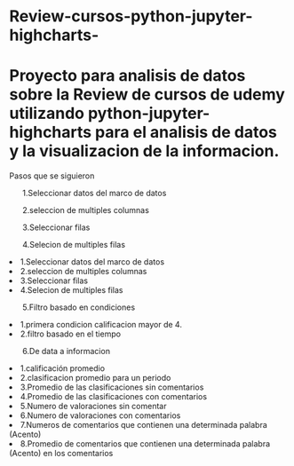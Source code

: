 # Review-cursos-python-jupyter-highcharts-

<h1>Proyecto para analisis de datos sobre la Review de cursos de udemy utilizando python-jupyter-highcharts para el analisis de datos y la visualizacion de la informacion.</h1>

<p1>Pasos que se siguieron</p1>

<ul>1.Seleccionar datos del marco de datos</ul>
<ul>2.seleccion de multiples columnas </ul>
<ul>3.Seleccionar filas</ul>


<ul>4.Selecion de multiples filas</ul>
<li>1.Seleccionar datos del marco de datos</li>
<li>2.seleccion de multiples columnas </li>
<li>3.Seleccionar filas</li>
<li>4.Selecion de multiples filas</li>

  
<ul>5.Filtro basado en condiciones</ul>
  <li>1.primera condicion calificacion mayor de 4.</li>
  <li>2.filtro basado en el tiempo </li>

<ul>6.De data a informacion</ul>
<li> 1.calificación promedio</li>
<li> 2.clasificacion promedio para un periodo</li>
<li> 3.Promedio de las clasificaciones sin comentarios</li>
<li>4.Promedio de las clasificaciones con comentarios</li>
<li>5.Numero de valoraciones sin comentar</li>
<li>6.Numero de valoraciones con comentarios </li>
<li>7.Numeros de comentarios que contienen una determinada palabra (Acento)</li>
<li>8.Promedio de comentarios que contienen una determinada palabra (Acento) en los comentarios</li>
